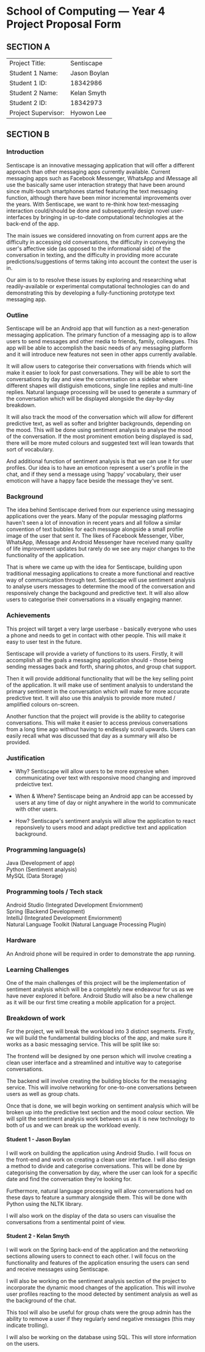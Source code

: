 # School of Computing &mdash; Year 4 Project Proposal Form

## SECTION A

|                     |                   |
|---------------------|-------------------|
|Project Title:       | Sentiscape        |
|Student 1 Name:      | Jason Boylan      |
|Student 1 ID:        | 18342986          |
|Student 2 Name:      | Kelan Smyth       |
|Student 2 ID:        | 18342973          |
|Project Supervisor:  | Hyowon Lee        |

## SECTION B

### Introduction

Sentiscape is an innovative messaging application that will offer a different approach than other messaging apps currently available. Current messaging apps such as Facebook Messenger, WhatsApp and iMessage all use the basically same user interaction strategy that have been around since multi-touch smartphones started featuring the text messaging function, although there have been minor incremental improvements over the years. With Sentiscape, we want to re-think how text-messaging interaction could/should be done and subsequently design novel user-interfaces by bringing in up-to-date computational technologies at the back-end of the app.

The main issues we considered innovating on from current apps are the difficulty in accessing old conversations, the difficulty in conveying the user's affective side (as opposed to the informational side) of the conversation in texting, and the difficulty in providing more accurate predictions/suggestions of
terms taking into account the context the user is in. 

Our aim is to to resolve these issues by exploring and researching what readily-available or experimental computational technologies can do and demonstrating
this by developing a fully-functioning prototype text messaging app.


### Outline

Sentiscape will be an Android app that will function as a next-generation messaging application. The primary function of a messaging app is to allow users to send messages and other media to friends, family, colleagues. This app will be able to accomplish the basic needs of any messaging platform and it will introduce new features not seen in other apps currently available.

It will allow users to categorise their conversations with friends which will make it easier to look for past conversations. They will be able to sort the conversations by day and view the conversation on a sidebar where different shapes will distiguish emoticons, single line replies and multi-line replies. Natural language processing will be used to generate a summary of the conversation which will be displayed alongside the day-by-day breakdown.

It will also track the mood of the conversation which will allow for different predictive text, as well as softer and brighter backgrounds, depending on the mood. This will be done using sentiment analysis to analyse the mood of the conversation. If the most prominent emotion being displayed is sad, there will be more muted colours and suggested text will lean towards that sort of vocabulary.

And additional function of sentiment analysis is that we can use it for user profiles. Our idea is to have an emoticon represent a user's profile in the chat, and if they send a message using 'happy' vocabulary, their user emoticon will have a happy face beside the message they've sent.


### Background

The idea behind Sentiscape derived from our experience using messaging applications over the years. Many of the popular messaging platforms haven't seen a lot of innovation in recent years and all follow a similar convention of text bubbles for each message alongside a small profile image of the user that sent it. The likes of Facebook Messenger, Viber, WhatsApp, iMessage and Android Messenger have received many quality of life improvement updates but rarely do we see any major changes to the functionality of the application.

That is where we came up with the idea for Sentiscape, building upon traditional messaging applications to create a more functional and reactive way of communication through text. Sentiscape will use sentiment analysis to analyse users messages to determine the mood of the conversation and responsively change the backgound and predictive text. It will also allow users to categorise their conversations in a visually engaging manner.


### Achievements

This project will target a very large userbase - basically everyone who uses a phone and needs to get in contact with other people. This will make it easy to user test in the future.

Sentiscape will provide a variety of functions to its users. Firstly, it will accomplish all the goals a messaging application should - those being sending messages back and forth, sharing photos, and group chat support. 

Then it will provide additional functionality that will be the key selling point of the application. It will make use of sentiment analysis to understand the primary sentiment in the conversation which will make for more accurate predictive text. It will also use this analysis to provide more muted / amplified colours on-screen.

Another function that the project will provide is the ability to categorise conversations. This will make it easier to access previous conversations from a long time ago without having to endlessly scroll upwards. Users can easily recall what was discussed that day as a summary will also be provided.


### Justification

- Why? Sentiscape will allow users to be more expresive when communicating over text with responsive mood changing and improved prdeictive text.

- When & Where? Sentiscape being an Android app can be accessed by users at any time of day or night anywhere in the world to communicate with other users.

- How? Sentiscape's sentiment analysis will allow the application to react reponsively to users mood and adapt predictive text and application background.


### Programming language(s)

Java (Development of app)  
Python (Sentiment analysis)  
MySQL (Data Storage)


### Programming tools / Tech stack

Android Studio (Integrated Development Enviornment)  
Spring (Backend Development)  
IntelliJ (Integrated Development Enviornment)  
Natural Language Toolkit (Natural Language Processing Plugin)


### Hardware

An Android phone will be required in order to demonstrate the app running.


### Learning Challenges

One of the main challenges of this project will be the implementation of sentiment analysis which will be a completely new endeavour for us as we have never explored it before. Android Studio will also be a new challenge as it will be our first time creating a mobile application for a project.


### Breakdown of work

For the project, we will break the workload into 3 distinct segments. Firstly, we will build the fundamental building blocks of the app, and make sure it works as a basic messaging service. This will be split like so:

The frontend will be designed by one person which will involve creating a clean user interface and a streamlined and intuitive way to categorise conversations.

The backend will involve creating the building blocks for the messaging service. This will involve networking for one-to-one conversations between users as well as group chats.

Once that is done, we will begin working on sentiment analysis which will be broken up into the predictive text section and the mood colour section. We will split the sentiment analysis work between us as it is new technology to both of us and we can break up the workload evenly.


#### Student 1 - Jason Boylan

I will work on building the application using Android Studio. I will focus on the front-end and work on creating a clean user interface. I will also design a method to divide and categorise conversations. This will be done by categorising the conversation by day, where the user can look for a specific date and find the conversation they're looking for.

Furthermore, natural language processing will allow conversations had on these days to feature a summary alongside them. This will be done with Python using the NLTK library.

I will also work on the display of the data so users can visualise the conversations from a sentimental point of view.


#### Student 2 - Kelan Smyth

I will work on the Spring back-end of the application and the networking sections allowing users to connect to each other. I will focus on the functionality and features of the application ensuring the users can send and receive messages using Sentiscape.

I will also be working on the sentiment analysis section of the project to incorporate the dynamic mood changes of the application. This will involve user profiles reacting to the mood detected by sentiment analysis as well as the background of the chat.

This tool will also be useful for group chats were the group admin has the ability to remove a user if they regularly send negative messages (this may indicate trolling).

I will also be working on the database using SQL. This will store information on the users.